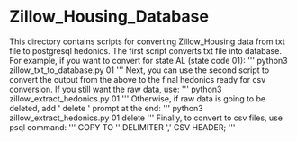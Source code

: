 # Zillow_Housing_Database

This directory contains scripts for converting Zillow_Housing data from txt file to postgresql hedonics.
The first script converts txt file into database. For example, if you want to convert for state AL (state code 01):
'''
python3 zillow_txt_to_database.py 01
'''
Next, you can use the second script to convert the output from the above to the final hedonics ready for csv conversion. If you still want the raw data, use:
'''
python3 zillow_extract_hedonics.py 01
'''
Otherwise, if raw data is going to be deleted, add ' delete ' prompt at the end:
'''
python3 zillow_extract_hedonics.py 01 delete
'''
Finally, to convert to csv files, use psql command:
'''
COPY <tablename> TO '<csv filename>' DELIMITER ',' CSV HEADER;
'''
